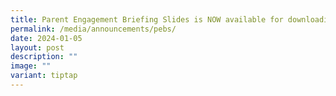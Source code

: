 ```yaml
---
title: Parent Engagement Briefing Slides is NOW available for downloading!
permalink: /media/announcements/pebs/
date: 2024-01-05
layout: post
description: ""
image: ""
variant: tiptap
---
```

